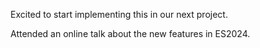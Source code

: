 Excited to start implementing this in our next project.

Attended an online talk about the new features in ES2024.